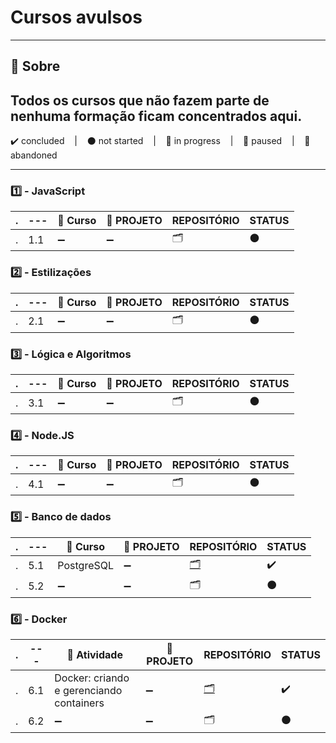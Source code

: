 # Cursos avulsos

---

## 📌 Sobre
  Todos os cursos que não fazem parte de nenhuma formação ficam concentrados aqui.
---

<p>
  ✔️ concluded &nbsp;&nbsp;&nbsp;|&nbsp;&nbsp;&nbsp;
  ⚫ not started &nbsp;&nbsp;&nbsp;|&nbsp;&nbsp;&nbsp;
  🔵 in progress &nbsp;&nbsp;&nbsp;|&nbsp;&nbsp;&nbsp;
  🔶 paused &nbsp;&nbsp;&nbsp;|&nbsp;&nbsp;&nbsp;
  🔴 abandoned 
</p>

---

### 1️⃣ - JavaScript
| . | --- | 📘 Curso | 🔗 PROJETO | REPOSITÓRIO | STATUS |
| --- | --- | --- | --- | --- | --- |
| . | 1.1 | ➖ | ➖ | 🗂️ | ⚫ |


### 2️⃣ - Estilizações
| . | --- | 📘 Curso | 🔗 PROJETO | REPOSITÓRIO | STATUS |
| --- | --- | --- | --- | --- | --- |
| . | 2.1 | ➖ | ➖ | 🗂️ | ⚫ |


### 3️⃣ - Lógica e Algoritmos
| . | --- | 📘 Curso | 🔗 PROJETO | REPOSITÓRIO | STATUS |
| --- | --- | --- | --- | --- | --- |
| . | 3.1 | ➖ | ➖ | 🗂️ | ⚫ |


### 4️⃣ - Node.JS
| . | --- | 📘 Curso | 🔗 PROJETO | REPOSITÓRIO | STATUS |
| --- | --- | --- | --- | --- | --- |
| . | 4.1 | ➖ | ➖ | 🗂️ | ⚫ |

### 5️⃣ - Banco de dados
| . | --- | 📘 Curso | 🔗 PROJETO | REPOSITÓRIO | STATUS |
| --- | --- | --- | --- | --- | --- |
| . | 5.1 | PostgreSQL | ➖ | [🗂️](../Cursos_Avulsos/PostgreSQL/) | ✔️ |
| . | 5.2 | ➖ | ➖ | 🗂️ | ⚫ |

### 6️⃣ - Docker

| . | --- | 📘 Atividade | 🔗 PROJETO | REPOSITÓRIO | STATUS |
| --- | --- | --- | --- | --- | --- |
| . | 6.1 | Docker: criando e gerenciando containers | ➖ | [🗂️](./Docker_criando_gerenciando_containers/) | ✔️ |
| . | 6.2 | ➖ | ➖ | 🗂️ | ⚫ |


